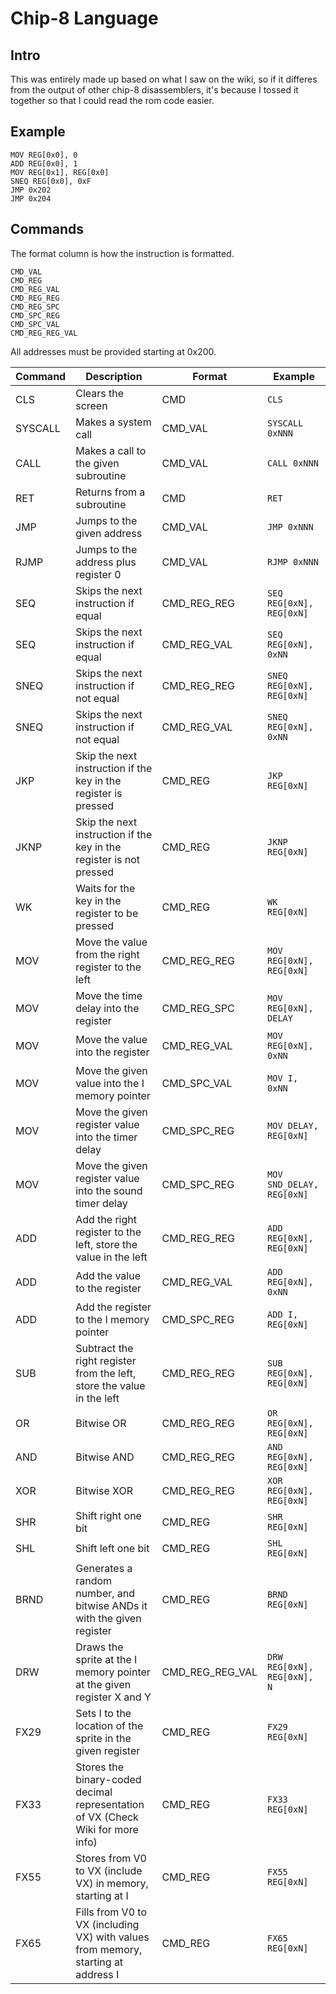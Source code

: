 # Chip-8 Language

## Intro

This was entirely made up based on what I saw on the wiki, so if it differes from the output
of other chip-8 disassemblers, it's because I tossed it together so that I could read the
rom code easier.

## Example

```CLS
MOV REG[0x0], 0
ADD REG[0x0], 1
MOV REG[0x1], REG[0x0]
SNEQ REG[0x0], 0xF
JMP 0x202
JMP 0x204
```

## Commands

The format column is how the instruction is formatted.

```CMD
CMD_VAL
CMD_REG
CMD_REG_VAL
CMD_REG_REG
CMD_REG_SPC
CMD_SPC_REG
CMD_SPC_VAL
CMD_REG_REG_VAL
```

All addresses must be provided starting at 0x200.

| Command | Description                                                                       | Format          | Example                     |
| ------- | --------------------------------------------------------------------------------- | --------------- | --------------------------- |
| CLS     | Clears the screen                                                                 | CMD             | `CLS`                       |
| SYSCALL | Makes a system call                                                               | CMD_VAL         | `SYSCALL 0xNNN`             |
| CALL    | Makes a call to the given subroutine                                              | CMD_VAL         | `CALL 0xNNN`                |
| RET     | Returns from a subroutine                                                         | CMD             | `RET`                       |
| JMP     | Jumps to the given address                                                        | CMD_VAL         | `JMP 0xNNN`                 |
| RJMP    | Jumps to the address plus register 0                                              | CMD_VAL         | `RJMP 0xNNN`                |
| SEQ     | Skips the next instruction if equal                                               | CMD_REG_REG     | `SEQ REG[0xN], REG[0xN]`    |
| SEQ     | Skips the next instruction if equal                                               | CMD_REG_VAL     | `SEQ REG[0xN], 0xNN`        |
| SNEQ    | Skips the next instruction if not equal                                           | CMD_REG_REG     | `SNEQ REG[0xN], REG[0xN]`   |
| SNEQ    | Skips the next instruction if not equal                                           | CMD_REG_VAL     | `SNEQ REG[0xN], 0xNN`       |
| JKP     | Skip the next instruction if the key in the register is pressed                   | CMD_REG         | `JKP REG[0xN]`              |
| JKNP    | Skip the next instruction if the key in the register is not pressed               | CMD_REG         | `JKNP REG[0xN]`             |
| WK      | Waits for the key in the register to be pressed                                   | CMD_REG         | `WK REG[0xN]`               |
| MOV     | Move the value from the right register to the left                                | CMD_REG_REG     | `MOV REG[0xN], REG[0xN]`    |
| MOV     | Move the time delay into the register                                             | CMD_REG_SPC     | `MOV REG[0xN], DELAY`       |
| MOV     | Move the value into the register                                                  | CMD_REG_VAL     | `MOV REG[0xN], 0xNN`        |
| MOV     | Move the given value into the I memory pointer                                    | CMD_SPC_VAL     | `MOV I, 0xNN`               |
| MOV     | Move the given register value into the timer delay                                | CMD_SPC_REG     | `MOV DELAY, REG[0xN]`       |
| MOV     | Move the given register value into the sound timer delay                          | CMD_SPC_REG     | `MOV SND_DELAY, REG[0xN]`   |
| ADD     | Add the right register to the left, store the value in the left                   | CMD_REG_REG     | `ADD REG[0xN], REG[0xN]`    |
| ADD     | Add the value to the register                                                     | CMD_REG_VAL     | `ADD REG[0xN], 0xNN`        |
| ADD     | Add the register to the I memory pointer                                          | CMD_SPC_REG     | `ADD I, REG[0xN]`           |
| SUB     | Subtract the right register from the left, store the value in the left            | CMD_REG_REG     | `SUB REG[0xN], REG[0xN]`    |
| OR      | Bitwise OR                                                                        | CMD_REG_REG     | `OR REG[0xN], REG[0xN]`     |
| AND     | Bitwise AND                                                                       | CMD_REG_REG     | `AND REG[0xN], REG[0xN]`    |
| XOR     | Bitwise XOR                                                                       | CMD_REG_REG     | `XOR REG[0xN], REG[0xN]`    |
| SHR     | Shift right one bit                                                               | CMD_REG         | `SHR REG[0xN]`              |
| SHL     | Shift left one bit                                                                | CMD_REG         | `SHL REG[0xN]`              |
| BRND    | Generates a random number, and bitwise ANDs it with the given register            | CMD_REG         | `BRND REG[0xN]`             |
| DRW     | Draws the sprite at the I memory pointer at the given register X and Y            | CMD_REG_REG_VAL | `DRW REG[0xN], REG[0xN], N` |
| FX29    | Sets I to the location of the sprite in the given register                        | CMD_REG         | `FX29 REG[0xN]`             |
| FX33    | Stores the binary-coded decimal representation of VX (Check Wiki for more info)   | CMD_REG         | `FX33 REG[0xN]`             |
| FX55    | Stores from V0 to VX (include VX) in memory, starting at I                        | CMD_REG         | `FX55 REG[0xN]`             |
| FX65    | Fills from V0 to VX (including VX) with values from memory, starting at address I | CMD_REG         | `FX65 REG[0xN]`             |
